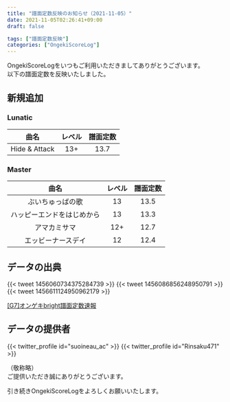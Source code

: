 ```yaml
---
title: "譜面定数反映のお知らせ（2021-11-05）"
date: 2021-11-05T02:26:41+09:00
draft: false

tags: ["譜面定数反映"]
categories: ["OngekiScoreLog"]
---
```


OngekiScoreLogをいつもご利用いただきましてありがとうございます。  
以下の譜面定数を反映いたしました。

<!--more-->

## 新規追加

### Lunatic

| 曲名 | レベル | 譜面定数 |
|:-:|:-:|:-:|
| Hide & Attack | 13+ | 13.7 |

### Master

| 曲名 | レベル | 譜面定数 |
|:-:|:-:|:-:|
| ぶいちゅっばの歌 | 13 | 13.5 |
| ハッピーエンドをはじめから | 13 | 13.3 |
| アマカミサマ | 12+ | 12.7 |
| エッビーナースデイ | 12 | 12.4 |

## データの出典

{{< tweet 1456060734375284739 >}}
{{< tweet 1456086856248950791 >}}
{{< tweet 1456611124950962179 >}}

[[G7]オンゲキbright譜面定数速報](https://docs.google.com/spreadsheets/d/1ZAUxUsUesk5mmKARzsxIRrpMVERIEKZZU038zKFGEoI/edit#gid=2079156372)

## データの提供者

{{< twitter_profile id="suoineau_ac" >}}
{{< twitter_profile id="Rinsaku471" >}}

（敬称略）  
ご提供いただき誠にありがとうございます。

引き続きOngekiScoreLogをよろしくお願いいたします。
